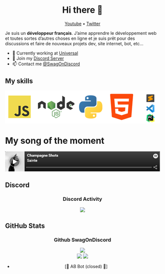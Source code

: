 <h1 align="center">Hi there 👋</h1>

<p align="center">
  <a href="https://www.youtube.com/channel/UCJZOn9Zfv_sFPY7YwuQG1dw">Youtube</a> •
  <a href="https://twitter.com/SwagOnDiscord">Twitter</a> 
</p>

Je suis un __développeur français__. J’aime apprendre le développement web et toutes sortes d’autres choses en ligne et je suis prêt pour des discussions et faire de nouveaux projets dev, site internet, bot, etc...

* 💼 Currently working at [Universal](https://pst.klgrth.io/paste/2zc4c/raw) <br/>
* 🔖 Join my [Discord Server](https://pst.klgrth.io/paste/jejz4/raw)<br/>
* 📫 Contact me [@SwagOnDiscord](https://twitter.com/SwagOnDiscord)

## My skills

<p align="center">
  <img align="center" alt="Skills" src="https://github.com/SwagOnDiscord/SwagOnDiscord/blob/main/img/langages.png" />
</p>

# My song of the moment

[![Spotify](https://github.com/SwagOnDiscord/SwagOnDiscord/blob/main/img/spotify.png)](https://open.spotify.com/track/7dbyaRWWFvB9UG2vcwTd3J?si=9594a1fe37aa4889)

## Discord

<div align="center">
<h3>Discord Activity</h3>
   <a href="https://discord.com/users/841341738358669353" target="_blank">
      <img src="https://media.discordapp.net/attachments/990558815365779457/1011197337693077544/unknown.png">
   </a>
</div>

## GitHub Stats

<div align="center">
<h3>Github SwagOnDiscord</h3>
  <div><img src="https://komarev.com/ghpvc/?username=SwagOnDiscord&label=PROFILE+VIEWS&color=grey"/></div>
  <img src="https://github-readme-stats.vercel.app/api?username=SwagOnDiscord&count_private=true&hide_border=true&show_icons=true&include_all_commits=true&bg_color=0d1117&title_color=FFFFFF&text_color=9f9f9f&icon_color=FFFFFF" width="%100" height="150px">
<img src="https://github-readme-stats.vercel.app/api/top-langs/?username=SwagOnDiscord&layout=compact&theme=nord&hide_border=true&bg_color=0d1117&border_radius=6&title_color=FFFFFF" width="%100" height="150px">
</a>


<!-- BLOG-POST-LIST:START -->
- [👑 AB Bot (closed) 🔐]
<!-- BLOG-POST-LIST:END -->

<br/>
<br/>
